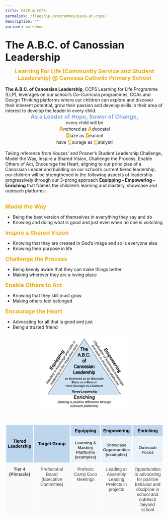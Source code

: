 ```yaml
---
title: PACE @ CCPS
permalink: /flagship-programmes/pace-at-ccps/
description: ""
variant: markdown
---
```

<b><font size="6">The A.B.C. of Canossian Leadership</font></b>
<br>
<center><b><font size="4" color="#eeac0d">Learning For Life (Community Service and Student Leadership) @ Canossa Catholic Primary School</font></b></center>
<br>
<b>The A.B.C. of Canossian Leadership</b>, CCPS Learning for Life Programme (LLP), leverages on our school’s Co-Curricula programmes, CCAs and Design Thinking platforms where our children can explore and discover their inherent potential, grow their passion and develop skills in their area of interest to develop the leader in every child. 
<br>
<center>
<b><font size="4" color="#7daadf">As a Leader of Hope, Sower of Change,</font></b><br>
every child will be<br>
<b><font size="4" color="#eeac0d"><u>A</u></font></b>nchored as <b><font size="4" color="#eeac0d"><u>A</u></font></b>dvocatel<br>
<b><font size="4" color="#eeac0d"><u>B</u></font></b>laze as <b><font size="4" color="#eeac0d"><u>B</u></font></b>eaconl<br>
have <b><font size="4" color="#eeac0d"><u>C</u></font></b>ourage as <b><font size="4" color="#eeac0d"><u>C</u></font></b>atalystl<br>
</center>
<br>
Taking reference from Kouzes’ and Posner’s Student Leadership Challenge, Model the Way, Inspire a Shared Vision, Challenge the Process, Enable Others of Act, Encourage the Heart, aligning to our principles of a Canossian Leader and building on our school’s current tiered leadership, our children will be strengthened in the following aspects of leadership progressively through our 3-prong approach <b>Equipping - Empowering - Enriching</b> that frames the children’s learning and mastery, showcase and outreach platforms:
<br>
<br>

<b><font size="4" color="#eeac0d">Model the Way</font></b><br>
* Being the best version of themselves in everything they say and do <br>
* Knowing and doing what is good and just even when no one is watching<br>

<b><font size="4" color="#eeac0d">Inspire a Shared Vision</font></b><br>
* Knowing that they are created in God’s image and so is everyone else<br>
* Knowing their purpose in life<br>

<b><font size="4" color="#eeac0d">Challenge the Process</font></b><br>
* Being keenly aware that they can make things better <br>
* Making wherever they are a loving place <br>

<b><font size="4" color="#eeac0d">Enable Others to Act</font></b><br>
* Knowing that they still must grow <br>
* Making others feel belonged<br>

<b><font size="4" color="#eeac0d">Encourage the Heart</font></b><br>
* Advocating for all that is good and just<br>
* Being a trusted friend<br>

<center><img src="/images/Flagship%20Programmes/The_A_B_C__of_Canossian_Leadership.png" style="width:55%"></center>
<br>

<table style="border-collapse:collapse;border-spacing:0" class="tg">

<thead>

<tr>
<th style="background-color:#BDD6EE;border-color:white;border-style:solid;border-width:3px;color:#454545;font-family:Arial, sans-serif;font-size:14px;font-weight:bold;overflow:hidden;padding:10px 5px; text-align:center;vertical-align:middle;word-break:normal" width="15%" rowspan="2"><span style="color:#000">Tiered Leadership</span></th>
<th style="background-color:#BDD6EE;border-color:white;border-style:solid;border-width:3px;color:#454545;font-family:Arial, sans-serif;font-size:14px;font-weight:bold;overflow:hidden;padding:10px 5px;text-align:center;vertical-align:middle;word-break:normal" width="25%" rowspan="2"><span style="color:#000">
Target Group</span></th>
<th style="background-color:#BDD6EE;border-color:white;border-style:solid;border-width:3px;color:#454545;font-family:Arial, sans-serif;font-size:14px;font-weight:bold;overflow:hidden;padding:10px 5px;text-align:center;vertical-align:middle;word-break:normal" width="20%"><span style="color:#000">Equipping </span></th>
<th style="background-color:#BDD6EE;border-color:white;border-style:solid;border-width:3px;color:#454545;font-family:Arial, sans-serif;font-size:14px;font-weight:bold;overflow:hidden;padding:10px 5px;text-align:center;vertical-align:middle;word-break:normal" width="20%"><span style="color:#000">Empowering</span></th>
<th style="background-color:#BDD6EE;border-color:white;border-style:solid;border-width:3px;color:#454545;font-family:Arial, sans-serif;font-size:14px;font-weight:bold;overflow:hidden;padding:10px 5px;text-align:center;vertical-align:middle;word-break:normal" width="20%"><span style="color:#000">Enriching</span></th>
</tr>
<tr>
<th style="background-color:#ebf3fa;border-color:white;border-style:solid;border-width:3px;color:#454545;font-family:Arial, sans-serif;font-size:13px;font-weight:bold;overflow:hidden;padding:10px 5px;text-align:center;vertical-align:middle;word-break:normal" width="15%"><span style="color:#000"></span>Learning &amp; Mastery
Platforms (examples)
</th>
<th style="background-color:#ebf3fa;border-color:white;border-style:solid;border-width:3px;color:#454545;font-family:Arial, sans-serif;font-size:13px;font-weight:bold;overflow:hidden;padding:10px 5px;text-align:center;vertical-align:middle;word-break:normal" width="15%"><span style="color:#000"></span>Showcase Opportunities (examples)</th>
<th style="background-color:#ebf3fa;border-color:white;border-style:solid;border-width:3px;color:#454545;font-family:Arial, sans-serif;font-size:13px;font-weight:bold;overflow:hidden;padding:10px 5px;text-align:center;vertical-align:middle;word-break:normal" width="15%"><span style="color:#000"></span>Outreach Focus</th>
</tr>
<tr>
<td style="background-color:#FAFAFA;border-color:#ffffff;border-style:solid;border-width:1px;color:#454545;font-family:Arial, sans-serif;font-size:14px;font-weight:bold;overflow:hidden;padding:10px 5px;text-align:center;vertical-align:top;word-break:normal">Tier 4 (Pinnacle)</td>
<td style="background-color:#FAFAFA;border-color:#ffffff;border-style:solid;border-width:1px;color:#454545;font-family:Arial, sans-serif;font-size:14px;font-weight:;overflow:hidden;padding:10px 5px;text-align:center;vertical-align:top;word-break:normal">Prefectorial Board<br>(Executive Committee)</td>
<td style="background-color:#FAFAFA;border-color:#ffffff;border-style:solid;border-width:1px;color:#454545;font-family:Arial, sans-serif;font-size:14px;font-weight:;overflow:hidden;padding:10px 5px;text-align:center;vertical-align:top;word-break:normal">Prefects Camp
Exco Meetings
</td>
<td style="background-color:#FAFAFA;border-color:#ffffff;border-style:solid;border-width:1px;color:#454545;font-family:Arial, sans-serif;font-size:14px;font-weight:;overflow:hidden;padding:10px 5px;text-align:center;vertical-align:top;word-break:normal">Leading at Assembly Leading Prefects in projects</td>
<td style="background-color:#FAFAFA;border-color:#ffffff;border-style:solid;border-width:1px;color:#454545;font-family:Arial, sans-serif;font-size:14px;font-weight:;overflow:hidden;padding:10px 5px;text-align:center;vertical-align:top;word-break:normal">Opportunities to advocating for positive behavior and discipline in school and outreach beyond school </td>
</tr></thead></table>